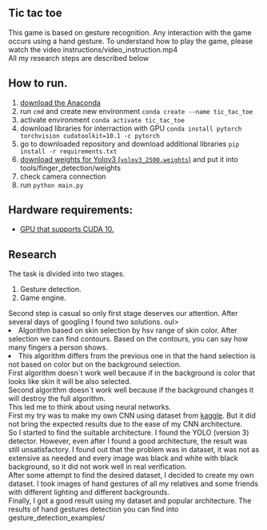 ## Tic tac toe
This game is based on gesture recognition. Any interaction with the game occurs using a hand gesture. To understand how to play the game, please watch the video instructions/video_instruction.mp4<br/>All my research steps are described below

## How to run.
<ol>
  <li><a href = "https://www.anaconda.com/products/individual">download the Anaconda</a></li>
  <li>run <code>cmd</code> and create new environment <code>conda create --name tic_tac_toe</code></li>
  <li>activate environment <code>conda activate tic_tac_toe</code></li>
  <li>download libraries for interraction with GPU <code>conda install pytorch torchvision cudatoolkit=10.1 -c pytorch</code></li>
  <li>go to downloaded repository and download additional libraries <code>pip install -r requirements.txt</code></li>
  <li><a href ="https://drive.google.com/file/d/1XApBSKKATOBsrSxhckA0_Q5tTkZv4ZBv/view?usp=sharing">download weights for Yolov3 (<code>yolov3_2500.weights</code>)</a> and put it into tools/finger_detection/weights</li>
  <li>check camera connection</li>
  <li>run <code>python main.py</code></li>
</ol>

## Hardware requirements:
<ul>
  <li><a href = "https://en.wikipedia.org/wiki/CUDA">GPU that supports CUDA 10.</a></li>
</ul>

## Research
The task is divided into two stages.
<ol>
  <li>Gesture detection.</li>
  <li>Game engine.</li>
</ol>
Second step is casual so only first stage deserves our attention.
After several days of googling I found two solutions.
oul>
  <li>Algorithm based on skin selection by hsv range of skin color. After selection we can find contours. Based on the contours, you can say how many fingers a person shows.</li>
  <li>This algorithm differs from the previous one in that the hand selection is not based on color but on the background selection.</li>
</ol>
First algorithm doesn`t work well because if in the background is color that looks like skin it will be also selected. <br/>
Second algorithm doesn`t work well because if the background changes it will destroy the full algorithm.<br/>
This led me to think about using neural networks.<br/>
First my try was to make my own CNN using dataset from <a href ="https://www.kaggle.com/koryakinp/fingers">kaggle</a>. But it did not bring the expected results due to the ease of my CNN architecture.<br/>So I started to find the suitable architecture. I found the YOLO (version 3) detector. However, even after I found a good architecture, the result was still unsatisfactory. I found out that the problem was in dataset, it was not as extensive as needed and every image was black and white with black background, so it did not work well in real verification.<br/>After some attempt to find the desired dataset, I decided to create my own dataset. I took images of hand gestures of all my relatives and some friends with different lighting and different backgrounds.<br/>Finally, I got a good result using my dataset and popular architecture. The results of hand gestures detection you can find into gesture_detection_examples/

